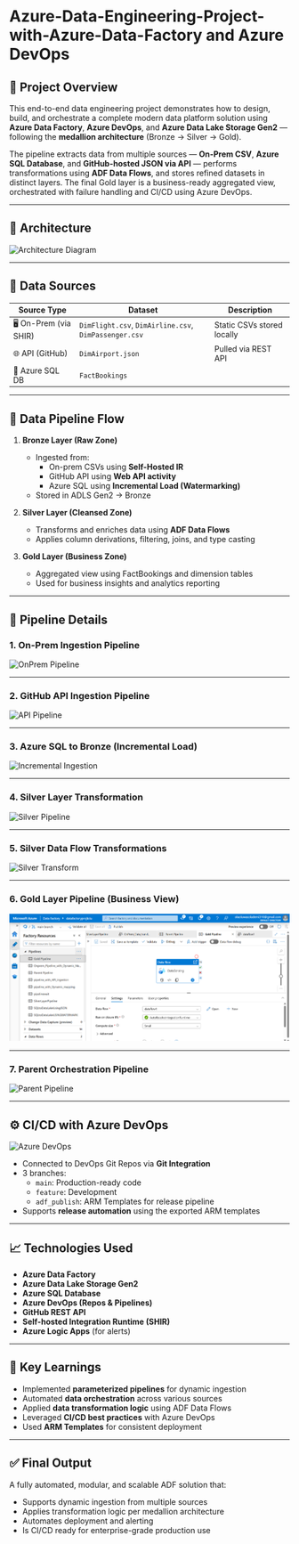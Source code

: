 # Azure-Data-Engineering-Project-with-Azure-Data-Factory and Azure DevOps

## 🚀 Project Overview

This end-to-end data engineering project demonstrates how to design, build, and orchestrate a complete modern data platform solution using **Azure Data Factory**, **Azure DevOps**, and **Azure Data Lake Storage Gen2** — following the **medallion architecture** (Bronze → Silver → Gold).

The pipeline extracts data from multiple sources — **On-Prem CSV**, **Azure SQL Database**, and **GitHub-hosted JSON via API** — performs transformations using **ADF Data Flows**, and stores refined datasets in distinct layers. The final Gold layer is a business-ready aggregated view, orchestrated with failure handling and CI/CD using Azure DevOps.

---

## 📌 Architecture

![Architecture Diagram](./assets/Screenshot%202025-08-01%20185222.png)

---

## 📂 Data Sources

| Source Type | Dataset | Description |
|------------|---------|-------------|
| 🖥️ On-Prem (via SHIR) | `DimFlight.csv`, `DimAirline.csv`, `DimPassenger.csv` | Static CSVs stored locally |
| 🌐 API (GitHub) | `DimAirport.json` | Pulled via REST API |
| 💾 Azure SQL DB | `FactBookings` | 

---

## 🔁 Data Pipeline Flow

1. **Bronze Layer (Raw Zone)**  
   - Ingested from:
     - On-prem CSVs using **Self-Hosted IR**
     - GitHub API using **Web API activity**
     - Azure SQL using **Incremental Load (Watermarking)**  
   - Stored in ADLS Gen2 → Bronze

2. **Silver Layer (Cleansed Zone)**  
   - Transforms and enriches data using **ADF Data Flows**
   - Applies column derivations, filtering, joins, and type casting

3. **Gold Layer (Business Zone)**  
   - Aggregated view using FactBookings and dimension tables
   - Used for business insights and analytics reporting

---

## 📌 Pipeline Details

### 1. On-Prem Ingestion Pipeline

![OnPrem Pipeline](https://github.com/jotstolu/Azure-Data-Engineering-Project-with-Azure-Data-Factory-and-Azure-DevOps/blob/main/images/Onprem%20data%20migration%20pipeline.png?raw=true)

---

### 2. GitHub API Ingestion Pipeline

![API Pipeline](https://github.com/jotstolu/Azure-Data-Engineering-Project-with-Azure-Data-Factory-and-Azure-DevOps/blob/main/images/API_ingestion_pipeline.png?raw=true)

---

### 3. Azure SQL to Bronze (Incremental Load)

![Incremental Ingestion](https://github.com/jotstolu/Azure-Data-Engineering-Project-with-Azure-Data-Factory-and-Azure-DevOps/blob/main/images/AzureSQLDB_to_datalake_pipeline.png?raw=true)

---

### 4. Silver Layer Transformation

![Silver Pipeline](https://github.com/jotstolu/Azure-Data-Engineering-Project-with-Azure-Data-Factory-and-Azure-DevOps/blob/main/images/silverlayer_dataflow_pipeline.png?raw=true)

---

### 5. Silver Data Flow Transformations

![Silver Transform](https://github.com/jotstolu/Azure-Data-Engineering-Project-with-Azure-Data-Factory-and-Azure-DevOps/blob/main/images/silverlayer_data_transformation.png?raw=true)

---

### 6. Gold Layer Pipeline (Business View)

![Gold Pipeline](images/goldlayer_dataflow_pipeline.png)

---

### 7. Parent Orchestration Pipeline

![Parent Pipeline](./assets/dfdc49ad-bb89-4421-a66a-6d3ed5dbb96d.png)

---

## ⚙️ CI/CD with Azure DevOps

![Azure DevOps](./assets/ae429a0f-9023-4615-9f34-60b3b6a285ef.png)

- Connected to DevOps Git Repos via **Git Integration**
- 3 branches:
  - `main`: Production-ready code
  - `feature`: Development
  - `adf_publish`: ARM Templates for release pipeline
- Supports **release automation** using the exported ARM templates

---

## 📈 Technologies Used

- **Azure Data Factory**
- **Azure Data Lake Storage Gen2**
- **Azure SQL Database**
- **Azure DevOps (Repos & Pipelines)**
- **GitHub REST API**
- **Self-hosted Integration Runtime (SHIR)**
- **Azure Logic Apps** (for alerts)

---

## 🧠 Key Learnings

- Implemented **parameterized pipelines** for dynamic ingestion
- Automated **data orchestration** across various sources
- Applied **data transformation logic** using ADF Data Flows
- Leveraged **CI/CD best practices** with Azure DevOps
- Used **ARM Templates** for consistent deployment

---

## ✅ Final Output

A fully automated, modular, and scalable ADF solution that:
- Supports dynamic ingestion from multiple sources
- Applies transformation logic per medallion architecture
- Automates deployment and alerting
- Is CI/CD ready for enterprise-grade production use



